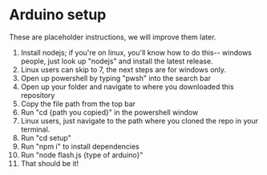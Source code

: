 # Arduino setup
These are placeholder instructions, we will improve them later.
1. Install nodejs; if you're on linux, you'll know how to do this-- windows people, just look up "nodejs" and install the latest release.
2. Linux users can skip to 7, the next steps are for windows only.
3. Open up powershell by typing "pwsh" into the search bar
4. Open up your folder and navigate to where you downloaded this repository
5. Copy the file path from the top bar
6. Run "cd {path you copied}" in the powershell window
7. Linux users, just navigate to the path where you cloned the repo in your terminal.
8. Run "cd setup"
9. Run "npm i" to install dependencies
10. Run "node flash.js {type of arduino}"
11. That should be it!
